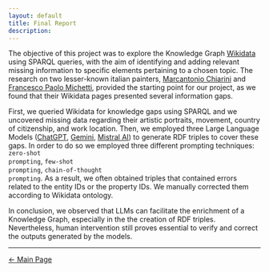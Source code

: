 ```yaml
---
layout: default
title: Final Report
description:
---
```


The objective of this project was to explore the Knowledge Graph <a href="https://www.wikidata.org/wiki/Wikidata:Main_Page">Wikidata</a> using SPARQL queries, with the aim of identifying and adding relevant missing information to specific elements pertaining to a chosen topic. The research on two lesser-known italian painters, <a href="https://www.treccani.it/enciclopedia/marc-antonio-chiarini_%28Dizionario-Biografico%29/" target="_blank">Marcantonio Chiarini</a> and <a href="https://www.treccani.it/enciclopedia/francesco-paolo-michetti_%28Dizionario-Biografico%29/" target="_blank">Francesco Paolo Michetti</a>, provided the starting point for our project, as we found that their Wikidata pages presented several information gaps. 

First, we queried Wikidata for knowledge gaps using SPARQL and we uncovered missing data regarding their artistic portraits, movement, country of citizenship, and work location. Then, we employed three Large Language Models (<a href="https://chatgpt.com/">ChatGPT</a>, <a href="https://gemini.google.com/">Gemini</a>, <a href="https://chat.mistral.ai/chat">Mistral AI</a>) to generate RDF triples to cover these gaps. In order to do so we employed three different prompting techniques: <code class="language-plaintext highlighter-rouge">zero-shot prompting</code>, <code class="language-plaintext highlighter-rouge">few-shot prompting</code>, <code class="language-plaintext highlighter-rouge">chain-of-thought prompting</code>. As a result, we often obtained triples that contained errors related to the entity IDs or the property IDs. We manually corrected them according to Wikidata ontology. 

In conclusion, we observed that LLMs can facilitate the enrichment of a Knowledge Graph, especially in the the creation of RDF triples. Nevertheless, human intervention still proves essential to verify and correct the outputs generated by the models.

***

[← Main Page](./)

